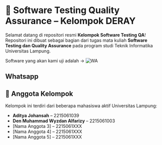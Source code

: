 # 🧪 Software Testing Quality Assurance – Kelompok DERAY

Selamat datang di repositori resmi **Kelompok Software Testing QA**!  
Repositori ini dibuat sebagai bagian dari tugas mata kuliah **Software Testing dan Quality Assurance** pada program studi Teknik Informatika Universitas Lampung.

Software yang akan kami uji adalah ->
![WA](https://github.com/user-attachments/assets/35311e71-34c8-4417-8d0a-6ca15c877db4)
## Whatsapp

## 👥 Anggota Kelompok

Kelompok ini terdiri dari beberapa mahasiswa aktif Universitas Lampung:

- **Aditya Johansah** – 2215061039  
- **Den Muhammad Wyzdan Alfarizy** – 2215061003
- [Nama Anggota 3] – 2215061XXX  
- [Nama Anggota 4] – 2215061XXX  
- [Nama Anggota 5] – 2215061XXX  
